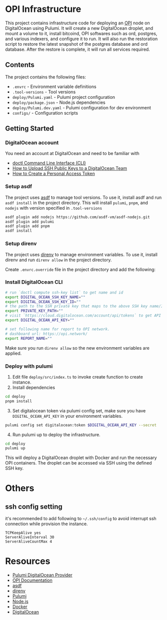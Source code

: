 # OPI Infrastructure

This project contains infrastructure code for deploying an [OPI](https://github.com/bestinslot-xyz/OPI) node on DigitalOcean using Pulumi. It will create a new DigitalOcean droplet, and mount a volume to it, install bitcoind, OPI softwares such as ord, postgres, and various indexers, and configure it to run. It will also run the restoration script to restore the latest snapshot of the postgres database and ord database. After the restore is complete, it will run all services required.

## Contents

The project contains the following files:

- `.envrc` - Environment variable definitions
- `.tool-versions` - Tool versions
- `deploy/Pulumi.yaml` - Pulumi project configuration
- `deploy/package.json` - Node.js dependencies
- `deploy/Pulumi.dev.yaml` - Pulumi configuration for dev environment
- `configs/` - Configuration scripts

## Getting Started

### DigitalOcean account

You need an account at DigitalOcean and need to be familiar with 

- [doctl Command Line Interface (CLI)](https://docs.digitalocean.com/reference/doctl/)
- [How to Upload SSH Public Keys to a DigitalOcean Team](https://docs.digitalocean.com/products/droplets/how-to/add-ssh-keys/to-team/)
- [How to Create a Personal Access Token](https://docs.digitalocean.com/reference/api/create-personal-access-token/)

### Setup asdf

The project uses [asdf](https://asdf-vm.com/) to manage tool versions. To use it, install asdf and run `asdf install` in the project directory. This will install `pulumi`, `pnpm`, and `nodejs` with version specified in `.tool-versions`

```bash
asdf plugin add nodejs https://github.com/asdf-vm/asdf-nodejs.git
asdf plugin add pulumi
asdf plugin add pnpm  
asdf install
```

### Setup direnv

The project uses [direnv](https://direnv.net/) to manage environment variables. To use it, install direnv and run `direnv allow` in the project directory.

Create `.envrc.override` file in the project directory and add the following:

### Install DigitalOcean CLI

```bash
# run `doctl compute ssh-key list` to get name and id
export DIGITAL_OCEAN_SSH_KEY_NAME=""
export DIGITAL_OCEAN_SSH_KEY_ID=""
# the path to the SSH private key that maps to the above SSH key name/ID, such as `~/.ssh/id_rsa`
export PRIVATE_KEY_PATH=""
# visit `https://cloud.digitalocean.com/account/api/tokens` to get API key
export DIGITAL_OCEAN_API_KEY=""

# set following name for report to OPI network.
# dashboard url: https://opi.network/
export REPORT_NAME=""
```

Make sure you run `direnv allow` so the new environment variables are applied.

### Deploy with pulumi

1. Edit file `deploy/src/index.ts` to invoke create function to create instance.
2. Install dependencies

```bash
cd deploy
pnpm install
```

3. Set digitalocean token via pulumi config set, make sure you have `DIGITAL_OCEAN_API_KEY` in your environment variables.

```bash
pulumi config set digitalocean:token $DIGITAL_OCEAN_API_KEY --secret
```

4. Run pulumi up to deploy the infrastructure.

```bash
cd deploy
pulumi up
```

This will deploy a DigitalOcean droplet with Docker and run the necessary OPI containers.
The droplet can be accessed via SSH using the defined SSH key.

# Others

## ssh config setting
it's recommended to add following to `~/.ssh/config` to avoid interrupt ssh connection while provision the instance.

```
TCPKeepAlive yes
ServerAliveInterval 30
ServerAliveCountMax 4
```

# Resources

- [Pulumi DigitalOcean Provider](https://www.pulumi.com/docs/reference/pkg/digitalocean/)
- [OPI Documentation](https://github.com/bestinslot-xyz/OPI)
- [asdf](https://asdf-vm.com/)
- [direnv](https://direnv.net/)
- [Pulumi](https://www.pulumi.com/)
- [Node.js](https://nodejs.org/)
- [Docker](https://www.docker.com/)
- [DigitalOcean](https://www.digitalocean.com/)
